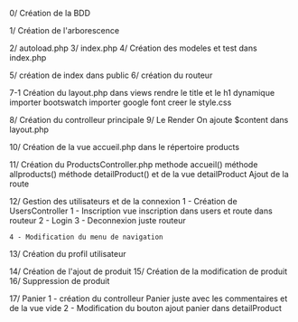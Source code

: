 0/ Création de la BDD



1/ Création de l'arborescence

2/ autoload.php
3/ index.php
4/ Création des modeles et test dans index.php


5/ création de index dans public
6/ création du routeur



7-1 Création du layout.php dans views
    rendre le title et le h1 dynamique
    importer bootswatch
    importer google font
    creer le style.css

8/ Création du controlleur principale
9/ Le Render
    On ajoute $content dans layout.php


10/ Création de la vue accueil.php dans le répertoire products

11/ Création du ProductsController.php
    methode accueil()
    méthode allproducts()
    méthode detailProduct() et de la vue detailProduct
    Ajout de la route

12/ Gestion des utilisateurs et de la connexion
    1 - Création de UsersController
    1 - Inscription vue inscription dans users et route dans routeur
    2 - Login
    3 - Deconnexion juste routeur

    4 - Modification du menu de navigation


13/ Création du profil utilisateur

14/ Création de l'ajout de produit
15/ Création de la modification de produit
16/ Suppression de produit

17/ Panier
    1 - création du controlleur Panier juste avec les commentaires et de la vue vide
    2 - Modification du bouton ajout panier dans detailProduct

